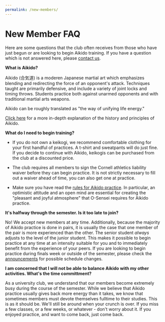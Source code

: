 ```yaml
---
permalink: /new-members/
---
```


# New Member FAQ

Here are some questions that the club often receives from those who have just
begun or are looking to begin Aikido training. If you have a question which is
not answered here, please [contact us](/contact/).

**What is Aikido?**

Aikido (合気道) is a moderen Japanese martial art which emphasizes blending
and redirecting the force of an opponent's attack. Techniques taught are primarily
defensive, and include a variety of joint locks and timing throws. Students
practice both against unarmed opponents and with traditional martial arts weapons.

Aikido can be roughly translated as "the way of unifying life energy."

[Click here](http://www.usaikifed.com/about/aikido/) for a more in-depth
explanation of the history and principles of Aikido.

**What do I need to begin training?**

- If you do not own a keikogi, we recommend comfortable clothing for your first
  handful of practices. A t-shirt and sweatpants will do just fine. If you
  decide to continue with Aikido, keikogis can be purchased from the club at a
  discounted price.
  
- The club requires all members to sign the Cornell athletics liability waiver
  before they can begin practice. It is not strictly necessary to fill out a
  waiver ahead of time, you can also get one at practice.

- Make sure you have read the [rules for Aikido practice](/aikido-rules/). In
  particular, an optimistic attitude and an open mind are essential for creating
  the "pleasant and joyful atmosphere" that O-Sensei requires for Aikido practice.
  
**It's halfway through the semester. Is it too late to join?**

No! We accept new members at any time. Additionally, because the majority of
Aikido practice is done in pairs, it is usually the case that one member of the
pair is more experienced than the other. The senior student *always* adjusts to
the level of the junior student. This makes it possible to begin practice at any
time at an intensity suitable for you and to immediately benefit from the
experience of your peers. If you are looking to begin practice during finals
week or outside of the semester, please check the [announcements](/#announcements)
for possible schedule changes.

**I am concerned that I will not be able to balance Aikido with my other
activities. What's the time committment?**

As a university club, we understand that our members become extremely busy
during the course of the semester. While we believe that Aikido practice usually
gives back more energy than it takes, we know that sometimes members must devote
themselves fulltime to their studies. This is as it should be. We'll still be
around when your crunch is over. If you miss a few classes, or a few weeks, or
whatever - don't worry about it. If you enjoyed practice, and want to come back,
just come back.

